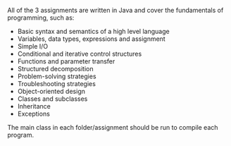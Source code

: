 All of the 3 assignments are written in Java and cover the fundamentals of programming, such as: 

- Basic syntax and semantics of a high level language 
- Variables, data types, expressions and assignment 
- Simple I/O 
- Conditional and iterative control structures 
- Functions and parameter transfer 
- Structured decomposition 
- Problem-solving strategies 
- Troubleshooting strategies 
- Object-oriented design 
- Classes and subclasses 
- Inheritance 
- Exceptions

The main class in each folder/assignment should be run to compile each program.
